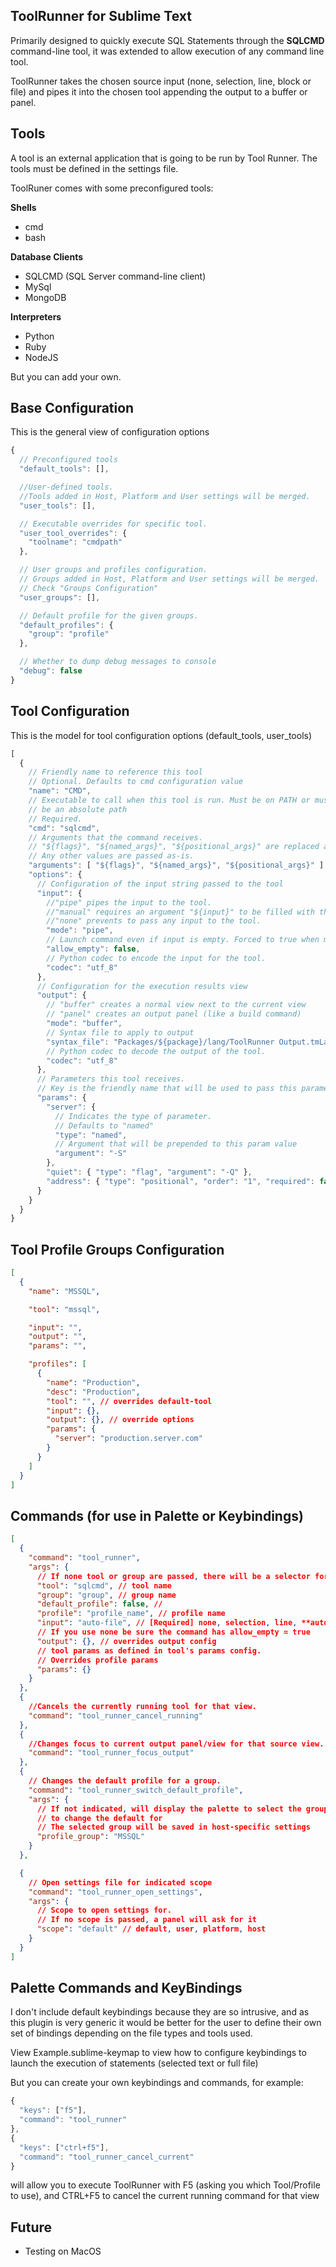 ToolRunner for Sublime Text
---
Primarily designed to quickly execute SQL Statements through the **SQLCMD**
command-line tool, it was extended to allow execution of any command line tool.

ToolRunner takes the chosen source input (none, selection, line, block or
file) and pipes it into the chosen tool appending the output to a buffer or
panel.

Tools
---
A tool is an external application that is going to be run by Tool Runner.
The tools must be defined in the settings file.

ToolRuner comes with some preconfigured tools:

**Shells**

 - cmd
 - bash

**Database Clients**

 - SQLCMD (SQL Server command-line client)
 - MySql
 - MongoDB

**Interpreters**

 - Python
 - Ruby
 - NodeJS

But you can add your own.

Base Configuration
---
This is the general view of configuration options

```javascript
{
  // Preconfigured tools
  "default_tools": [],

  //User-defined tools.
  //Tools added in Host, Platform and User settings will be merged.
  "user_tools": [],

  // Executable overrides for specific tool.
  "user_tool_overrides": {
    "toolname": "cmdpath"
  },

  // User groups and profiles configuration.
  // Groups added in Host, Platform and User settings will be merged.
  // Check "Groups Configuration"
  "user_groups": [],

  // Default profile for the given groups.
  "default_profiles": {
    "group": "profile"
  },

  // Whether to dump debug messages to console
  "debug": false
}
```

Tool Configuration
---
This is the model for tool configuration options (default_tools, user_tools)

```javascript
[
  {
    // Friendly name to reference this tool
    // Optional. Defaults to cmd configuration value
    "name": "CMD",
    // Executable to call when this tool is run. Must be on PATH or must
    // be an absolute path
    // Required.
    "cmd": "sqlcmd",
    // Arguments that the command receives.
    // "${flags}", "${named_args}", "${positional_args}" are replaced as individual elements by its corresponding params.
    // Any other values are passed as-is.
    "arguments": [ "${flags}", "${named_args}", "${positional_args}" ],
    "options": {
      // Configuration of the input string passed to the tool
      "input": {
        //"pipe" pipes the input to the tool.
        //"manual" requires an argument "${input}" to be filled with the full input
        //"none" prevents to pass any input to the tool.
        "mode": "pipe",
        // Launch command even if input is empty. Forced to true when mode=none
        "allow_empty": false,
        // Python codec to encode the input for the tool.
        "codec": "utf_8"
      },
      // Configuration for the execution results view
      "output": {
        // "buffer" creates a normal view next to the current view
        // "panel" creates an output panel (like a build command)
        "mode": "buffer",
        // Syntax file to apply to output
        "syntax_file": "Packages/${package}/lang/ToolRunner Output.tmLanguage",
        // Python codec to decode the output of the tool.
        "codec": "utf_8"
      },
      // Parameters this tool receives.
      // Key is the friendly name that will be used to pass this parameter
      "params": {
        "server": {
          // Indicates the type of parameter.
          // Defaults to "named"
          "type": "named",
          // Argument that will be prepended to this param value
          "argument": "-S"
        },
        "quiet": { "type": "flag", "argument": "-Q" },
        "address": { "type": "positional", "order": "1", "required": false }
      }
    }
  }
}
```

Tool Profile Groups Configuration
---

``` json
[
  {
    "name": "MSSQL",

    "tool": "mssql",

    "input": "",
    "output": "",
    "params": "",

    "profiles": [
      {
        "name": "Production",
        "desc": "Production",
        "tool": "", // overrides default-tool
        "input": {},
        "output": {}, // override options
        "params": {
          "server": "production.server.com"
        }
      }
    ]
  }
]
```


Commands (for use in Palette or Keybindings)
---
```json
[
  {
    "command": "tool_runner",
    "args": {
      // If none tool or group are passed, there will be a selector for Group/Profile
      "tool": "sqlcmd", // tool name
      "group": "group", // group name
      "default_profile": false, //
      "profile": "profile_name", // profile name
      "input": "auto-file", // [Required] none, selection, line, **auto-line**, block, auto-block, file, auto-file
      // If you use none be sure the command has allow_empty = true
      "output": {}, // overrides output config
      // tool params as defined in tool's params config.
      // Overrides profile params
      "params": {}
    }
  },
  {
    //Cancels the currently running tool for that view.
    "command": "tool_runner_cancel_running"
  },
  {
    //Changes focus to current output panel/view for that source view.
    "command": "tool_runner_focus_output"
  },
  {
    // Changes the default profile for a group.
    "command": "tool_runner_switch_default_profile",
    "args": {
      // If not indicated, will display the palette to select the group
      // to change the default for
      // The selected group will be saved in host-specific settings
      "profile_group": "MSSQL"
    }
  },

  {
    // Open settings file for indicated scope
    "command": "tool_runner_open_settings",
    "args": {
      // Scope to open settings for.
      // If no scope is passed, a panel will ask for it
      "scope": "default" // default, user, platform, host
    }
  }
]
```

Palette Commands and KeyBindings
---
I don't include default keybindings because they are so intrusive, and as this plugin is very generic it would be better for the user to define their own set of bindings depending on the file types and tools used.

View Example.sublime-keymap to view how to configure keybindings to launch the execution of statements (selected text or full file)

But you can create your own keybindings and commands, for example:

```javascript
{
  "keys": ["f5"],
  "command": "tool_runner"
},
{
  "keys": ["ctrl+f5"],
  "command": "tool_runner_cancel_current"
}
```

will allow you to execute ToolRunner with F5 (asking you which Tool/Profile to use), and CTRL+F5 to cancel the current running command for that view

Future
---
  - Testing on MacOS
